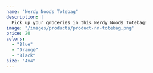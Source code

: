 ```yaml
---
name: "Nerdy Noods Totebag"
description: |
  Pick up your groceries in this Nerdy Noods Totebag!
image: "/images/products/product-nn-totebag.png"
price: 20
colors:
  - "Blue"
  - "Orange"
  - "Black"
size: "4x4"
---
```

